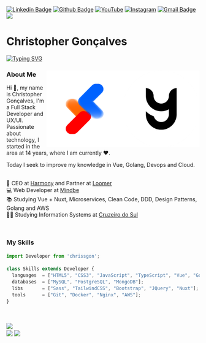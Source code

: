 [![Linkedin Badge](https://img.shields.io/badge/-LinkedIn-0077B5?style=flat&logo=Linkedin&logoColor=white&link=https://www.linkedin.com/in/chrissgon/)](https://www.linkedin.com/in/chrissgon/) [![Github Badge](https://img.shields.io/badge/-Github-242A2D?style=flat&logo=Github&logoColor=white&link=https://github.com/chrissgon/)](https://github.com/chrissgon/) [![YouTube](https://img.shields.io/badge/-Youtube-FF0000?style=flat&logo=youtube&logoColor=white&link=https://www.youtube.com/channel/UCj-F4R7WXkO_DJmh-1gH-Jg)](https://www.youtube.com/channel/UCj-F4R7WXkO_DJmh-1gH-Jg) [![Instagram](https://img.shields.io/badge/-instagram-D42F8A?style=flat&logo=instagram&logoColor=white&link=https://www.instagram.com/harmony_com/)](https://www.instagram.com/harmony_com/) [![Gmail Badge](https://img.shields.io/badge/-Gmail-c14438?style=flat-square&logo=Gmail&logoColor=white&link=mailto:christopher.goncalves2002@gmail.com)](mailto:christopher.goncalves2002@gmail.com) ![](https://komarev.com/ghpvc/?username=chrissgon)

# Christopher Gonçalves
[![Typing SVG](https://readme-typing-svg.herokuapp.com/?lines=FullStack+Developer;CEO+at+Harmony;Partner+at+Loomer;Studying+Information+Systems)](https://git.io/typing-svg)
<div>
  
<img align="right" src="./assets/harmony.png" height="200">
<img align="right" src="./assets/loomer.png" height="200">
  
<p align="left">
  
### About Me
Hi 👋, my name is Christopher Gonçalves, I'm a Full Stack Developer and UX/UI. Passionate about technology, I started in the area at 14 years, where I am currently ❤️. <br>

Today I seek to improve my knowledge in Vue, Golang, Devops and Cloud. <br><br>

🏢 CEO at [Harmony](https://www.instagram.com/harmony_com/) and Partner at [Loomer](http://loomertech.com.br/) <br>
💻 Web Developer at [Mindbe](https://mindbe.com.br/) <br>
📚 Studying Vue + Nuxt, Microservices, Clean Code, DDD, Design Patterns, Golang and AWS <br>
👨‍💻 Studying Information Systems at [Cruzeiro do Sul](https://www.cruzeirodosul.edu.br/) <br>
</p>

<br>

### My Skills

```js
import Developer from 'chrissgon';

class Skills extends Developer {
  languages  = ["HTML5", "CSS3", "JavaScript", "TypeScript", "Vue", "Golang"];
  databases  = ["MySQL", "PostgreSQL", "MongoDB"];
  libs       = ["Sass", "TailwindCSS", "Bootstrap", "JQuery", "Nuxt"];
  tools      = ["Git", "Docker", "Nginx", "AWS"];
}
```

<br>
<br>

<img width="600" src="https://github-readme-stats.vercel.app/api?username=chrissgon&show_icons=true&count_private=true&theme=dark&hide_border=true&hide=issues,contribs&bg_color=1c1d24">
<br>

<img width="325" src="https://github-readme-streak-stats.herokuapp.com?user=chrissgon&theme=dark&hide_border=true&background=1c1d24">
<img width="273" src="https://github-readme-stats.vercel.app/api/top-langs/?username=chrissgon&layout=compact&hide_border=true&theme=dark&bg_color=1c1d24&langs_count=6&hide=tex,php,vba,hack">
